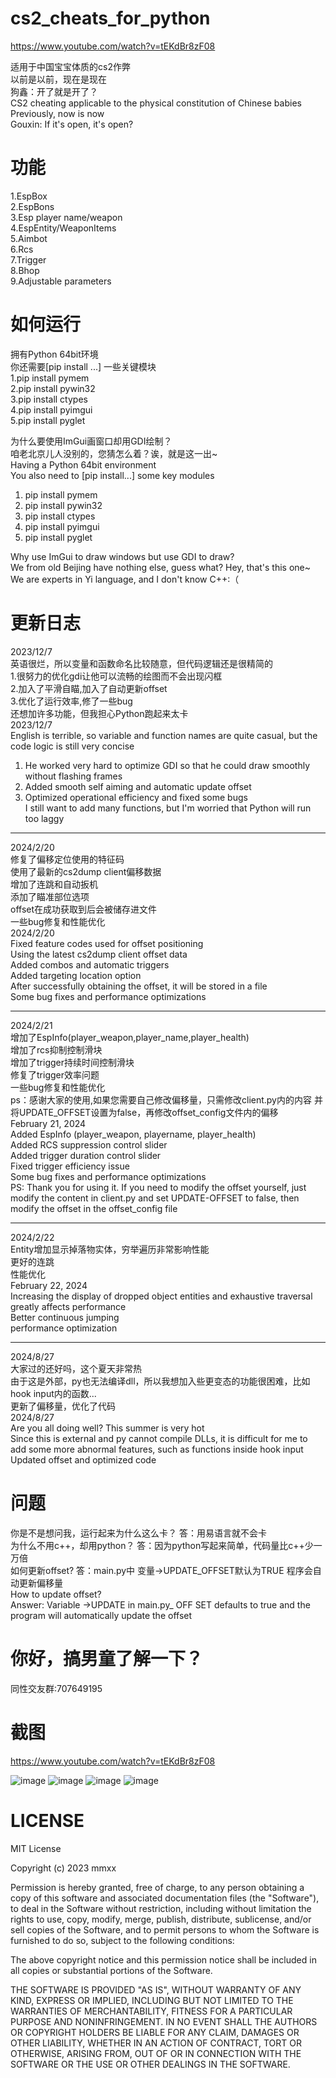 # cs2_cheats_for_python
https://www.youtube.com/watch?v=tEKdBr8zF08  
  
适用于中国宝宝体质的cs2作弊  
以前是以前，现在是现在  
狗鑫：开了就是开了？  
CS2 cheating applicable to the physical constitution of Chinese babies  
Previously, now is now  
Gouxin: If it's open, it's open?  
# 功能
1.EspBox  
2.EspBons  
3.Esp player name/weapon  
4.EspEntity/WeaponItems  
5.Aimbot  
6.Rcs  
7.Trigger  
8.Bhop  
9.Adjustable parameters  
# 如何运行
 拥有Python 64bit环境  
你还需要[pip install ...] 一些关键模块  
1.pip install pymem  
2.pip install pywin32  
3.pip install ctypes  
4.pip install pyimgui   
5.pip install pyglet  
  
为什么要使用ImGui画窗口却用GDI绘制？  
咱老北京儿人没别的，您猜怎么着？诶，就是这一出~  
Having a Python 64bit environment  
You also need to [pip install...] some key modules  
1. pip install pymem  
2. pip install pywin32  
3. pip install ctypes  
4. pip install pyimgui  
5. pip install pyglet  

Why use ImGui to draw windows but use GDI to draw?  
We from old Beijing have nothing else, guess what? Hey, that's this one~  
We are experts in Yi language, and I don't know C++:（  
# 更新日志
2023/12/7  
英语很烂，所以变量和函数命名比较随意，但代码逻辑还是很精简的  
1.很努力的优化gdi让他可以流畅的绘图而不会出现闪框  
2.加入了平滑自瞄,加入了自动更新offset  
3.优化了运行效率,修了一些bug  
还想加许多功能，但我担心Python跑起来太卡  
2023/12/7  
English is terrible, so variable and function names are quite casual, but the code logic is still very concise  
1. He worked very hard to optimize GDI so that he could draw smoothly without flashing frames  
2. Added smooth self aiming and automatic update offset  
3. Optimized operational efficiency and fixed some bugs  
I still want to add many functions, but I'm worried that Python will run too laggy  
_____________________________________________   
2024/2/20  
修复了偏移定位使用的特征码  
使用了最新的cs2dump client偏移数据  
增加了连跳和自动扳机  
添加了瞄准部位选项  
offset在成功获取到后会被储存进文件  
一些bug修复和性能优化  
2024/2/20  
Fixed feature codes used for offset positioning  
Using the latest cs2dump client offset data  
Added combos and automatic triggers  
Added targeting location option  
After successfully obtaining the offset, it will be stored in a file  
Some bug fixes and performance optimizations  
_____________________________________________  
2024/2/21  
增加了EspInfo(player_weapon,player_name,player_health)  
增加了rcs抑制控制滑块  
增加了trigger持续时间控制滑块  
修复了trigger效率问题  
一些bug修复和性能优化  
ps：感谢大家的使用,如果您需要自己修改偏移量，只需修改client.py内的内容 并将UPDATE_OFFSET设置为false，再修改offset_config文件内的偏移  
February 21, 2024  
Added EspInfo (player_weapon, playername, player_health)  
Added RCS suppression control slider  
Added trigger duration control slider  
Fixed trigger efficiency issue  
Some bug fixes and performance optimizations  
PS: Thank you for using it. If you need to modify the offset yourself, just modify the content in client.py and set UPDATE-OFFSET to false, then modify the offset in the offset_config file  
_____________________________________________  
2024/2/22  
Entity增加显示掉落物实体，穷举遍历非常影响性能  
更好的连跳  
性能优化  
February 22, 2024  
Increasing the display of dropped object entities and exhaustive traversal greatly affects performance  
Better continuous jumping  
performance optimization  

_____________________________________________  
2024/8/27  
大家过的还好吗，这个夏天非常热  
由于这是外部，py也无法编译dll，所以我想加入些更变态的功能很困难，比如hook input内的函数...  
更新了偏移量，优化了代码  
2024/8/27  
Are you all doing well? This summer is very hot  
Since this is external and py cannot compile DLLs, it is difficult for me to add some more abnormal features, such as functions inside hook input  
Updated offset and optimized code  
# 问题
你是不是想问我，运行起来为什么这么卡？  答：用易语言就不会卡  
为什么不用c++，却用python？  答：因为python写起来简单，代码量比c++少一万倍  
如何更新offset?  答：main.py中 变量->UPDATE_OFFSET默认为TRUE 程序会自动更新偏移量  
How to update offset?  
Answer: Variable ->UPDATE in main.py_ OFF SET defaults to true and the program will automatically update the offset  
# 你好，搞男童了解一下？
同性交友群:707649195  
# 截图
https://www.youtube.com/watch?v=tEKdBr8zF08  
  
![image](https://github.com/Retmon403/cs2_cheats_python/blob/main/5.gif)
![image](https://github.com/Retmon403/cs2_cheats_python/blob/main/1.png)
![image](https://github.com/Retmon403/cs2_cheats_python/blob/main/3.gif)
![image](https://github.com/Retmon403/cs2_cheats_python/blob/main/4.png)

# LICENSE
MIT License

Copyright (c) 2023 mmxx

Permission is hereby granted, free of charge, to any person obtaining a copy
of this software and associated documentation files (the "Software"), to deal
in the Software without restriction, including without limitation the rights
to use, copy, modify, merge, publish, distribute, sublicense, and/or sell
copies of the Software, and to permit persons to whom the Software is
furnished to do so, subject to the following conditions:

The above copyright notice and this permission notice shall be included in all
copies or substantial portions of the Software.

THE SOFTWARE IS PROVIDED "AS IS", WITHOUT WARRANTY OF ANY KIND, EXPRESS OR
IMPLIED, INCLUDING BUT NOT LIMITED TO THE WARRANTIES OF MERCHANTABILITY,
FITNESS FOR A PARTICULAR PURPOSE AND NONINFRINGEMENT. IN NO EVENT SHALL THE
AUTHORS OR COPYRIGHT HOLDERS BE LIABLE FOR ANY CLAIM, DAMAGES OR OTHER
LIABILITY, WHETHER IN AN ACTION OF CONTRACT, TORT OR OTHERWISE, ARISING FROM,
OUT OF OR IN CONNECTION WITH THE SOFTWARE OR THE USE OR OTHER DEALINGS IN THE
SOFTWARE.
